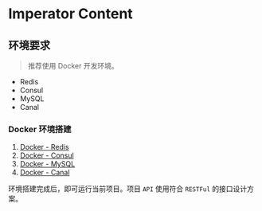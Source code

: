 # Imperator  Content

## 环境要求

>推荐使用 Docker 开发环境。


- Redis
- Consul
- MySQL
- Canal


### Docker 环境搭建

1. [Docker - Redis]()
2. [Docker - Consul]()
3. [Docker - MySQL]()
4. [Docker - Canal]()

环境搭建完成后，即可运行当前项目。项目 `API` 使用符合 `RESTFul` 的接口设计方案。